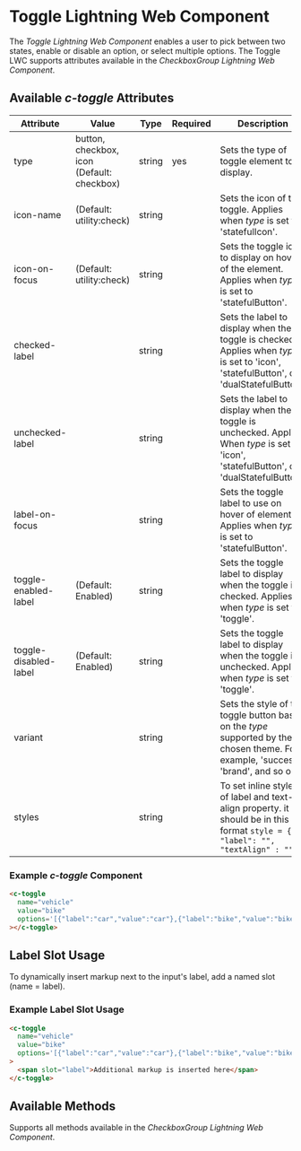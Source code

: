 # Toggle Lightning Web Component

The _Toggle Lightning Web Component_ enables a user to pick between two states, enable or disable an option, or select multiple options. The Toggle LWC supports attributes available in the _CheckboxGroup Lightning Web Component_.

## Available _c-toggle_ Attributes

| Attribute             | Value                                      | Type   | Required | Description                                                                                                                              |
| --------------------- | ------------------------------------------ | ------ | -------- | ---------------------------------------------------------------------------------------------------------------------------------------- |
| type                  | button, checkbox, icon (Default: checkbox) | string | yes      | Sets the type of toggle element to display.                                                                                              |
| icon-name             | (Default: utility:check)                   | string |          | Sets the icon of the toggle. Applies when _type_ is set to 'statefulIcon'.                                                               |
| icon-on-focus         | (Default: utility:check)                   | string |          | Sets the toggle icon to display on hover of the element. Applies when _type_ is set to 'statefulButton'.                                 |
| checked-label         |                                            | string |          | Sets the label to display when the toggle is checked. Applies when _type_ is set to 'icon', 'statefulButton', or 'dualStatefulButton'.   |
| unchecked-label       |                                            | string |          | Sets the label to display when the toggle is unchecked. Applies When _type_ is set to 'icon', 'statefulButton', or 'dualStatefulButton'. |
| label-on-focus        |                                            | string |          | Sets the toggle label to use on hover of element. Applies when _type_ is set to 'statefulButton'.                                        |
| toggle-enabled-label  | (Default: Enabled)                         | string |          | Sets the toggle label to display when the toggle is checked. Applies when _type_ is set to 'toggle'.                                     |
| toggle-disabled-label | (Default: Enabled)                         | string |          | Sets the toggle label to display when the toggle is unchecked. Applies when _type_ is set to 'toggle'.                                   |
| variant               |                                            | string |          | Sets the style of the toggle button based on the _type_ supported by the chosen theme. For example, 'success', 'brand', and so on.       |
| styles                |                                            | string |          | To set inline styles of label and text-align property. it should be in this format `style = { "label": "", "textAlign" : ""}`            |

### Example _c-toggle_ Component

```html
<c-toggle
  name="vehicle"
  value="bike"
  options='[{"label":"car","value":"car"},{"label":"bike","value":"bike"},{"label":"ship","value":"ship"}]'
></c-toggle>
```

## Label Slot Usage

To dynamically insert markup next to the input's label, add a named slot (name = label).

### Example Label Slot Usage

```html
<c-toggle
  name="vehicle"
  value="bike"
  options='[{"label":"car","value":"car"},{"label":"bike","value":"bike"},{"label":"ship","value":"ship"}]'
>
  <span slot="label">Additional markup is inserted here</span>
</c-toggle>
```

## Available Methods

Supports all methods available in the _CheckboxGroup Lightning Web Component_.
